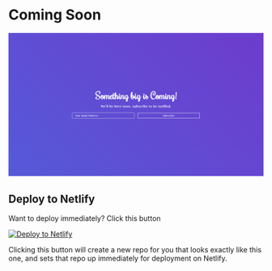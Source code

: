 # Coming Soon

![Coming Soon](/src/assets/images/screenshot.png)

## Deploy to Netlify

Want to deploy immediately? Click this button

[![Deploy to Netlify](https://www.netlify.com/img/deploy/button.svg)](https://app.netlify.com/start/deploy?repository=https://github.com/LazyFolks/Coming-Soon)

Clicking this button will create a new repo for you that looks exactly like this one, and sets that repo up immediately for deployment on Netlify.
